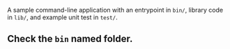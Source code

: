 A sample command-line application with an entrypoint in `bin/`, library code
in `lib/`, and example unit test in `test/`.
## Check the ```bin``` named folder.
